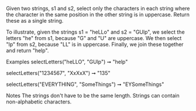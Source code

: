 Given two strings, s1 and s2, select only the characters in each string where the character in the same position in the other string is in uppercase. Return these as a single string.

To illustrate, given the strings s1 = "heLLo" and s2 = "GUlp", we select the letters "he" from s1, because "G" and "U" are uppercase. We then select "lp" from s2, because "LL" is in uppercase. Finally, we join these together and return "help".

Examples
selectLetters("heLLO", "GUlp") ➞ "help"

selectLetters("1234567", "XxXxX")  ➞ "135"

selectLetters("EVERYTHING", "SomeThings") ➞  "EYSomeThings"

Notes
The strings don't have to be the same length.
Strings can contain non-alphabetic characters.
